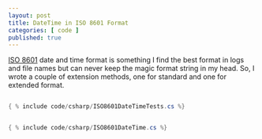 ```yaml
---
layout: post
title: DateTime in ISO 8601 Format
categories: [ code ]
published: true
---
```


<a href="https://en.wikipedia.org/wiki/ISO_8601">ISO 8601</a> date and time format is something I find the best 
format in logs and file names but can never keep the magic format string in my head. So, I wrote a couple of 
extension methods, one for standard and one for extended format.


```csharp

{ % include code/csharp/ISO8601DateTimeTests.cs %}

```


```csharp

{ % include code/csharp/ISO8601DateTime.cs %}

```


